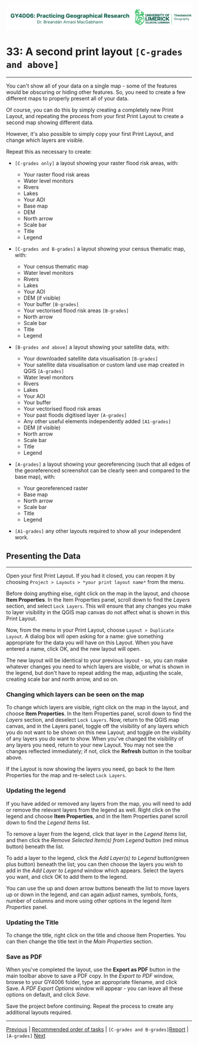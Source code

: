 ![UL Geography logo](../assets/images/GY4006_logo.png)

# 33: A second print layout ```[C-grades and above]```
___
You can't show all of your data on a single map - some of the features would be obscuring or hiding other features. So, you need to create a few different maps to properly present all of your data.

Of course, you can do this by simply creating a completely new Print Layout, and repeating the process from your first Print Layout to create a second map showing different data.

However, it's also possible to simply copy your first Print Layout, and change which layers are visible.

Repeat this as necessary to create:

-  ```[C-grades only]``` a layout showing your raster flood risk areas, with:
    - Your raster flood risk areas 
    - Water level monitors
    - Rivers
    - Lakes
    - Your AOI
    - Base map
    - DEM
    - North arrow
    - Scale bar
    - Title
    - Legend
  
- ```[C-grades and B-grades]``` a layout showing your census thematic map, with:
    - Your census thematic map
    - Water level monitors
    - Rivers
    - Lakes
    - Your AOI
    - DEM (if visible)
    - Your buffer  ```[B-grades]```
    - Your vectorised flood risk areas  ```[B-grades]```
    - North arrow
    - Scale bar
    - Title
    - Legend
  
- ```[B-grades and above]``` a layout showing your satellite data, with:
    - Your downloaded satellite data visualisation  ```[B-grades]```
    - Your satellite data visualisation or custom land use map created in QGIS ```[A-grades]```
    - Water level monitors
    - Rivers
    - Lakes
    - Your AOI
    - Your buffer
    - Your vectorised flood risk areas
    - Your past floods digitised layer  ```[A-grades]```
    - Any other useful elements independently added  ```[A1-grades]```
    - DEM (if visible)
    - North arrow
    - Scale bar
    - Title
    - Legend
  
- ```[A-grades]``` a layout showing your georeferencing (such that all edges of the georeferenced screenshot can be clearly seen and compared to the base map), with:
    - Your georeferenced raster
    - Base map
    - North arrow
    - Scale bar
    - Title
    - Legend
  
- ```[A1-grades]``` any other layouts required to show all your independent work.



## Presenting the Data
___
Open your first Print Layout. If you had it closed, you can reopen it by choosing ```Project > Layouts > *your print layout name*``` from the menu. 

Before doing anything else, right click on the map in the layout, and choose **Item Properties**. In the Item Properties panel, scroll down to find the *Layers* section, and select ```Lock Layers```. This will ensure that any changes you make to layer visibility in the QGIS map canvas do not affect what is shown in this Print Layout.

Now, from the menu in your Print Layout, choose ```Layout > Duplicate Layout```. A dialog box will open asking for a name: give something appropriate for the data you will have on this Layout. When you have entered a name, click OK, and the new layout will open.

The new layout will be identical to your previous layout - so, you can make whatever changes you need to which layers are visible, or what is shown in the legend, but don't have to repeat adding the map, adjusting the scale, creating scale bar and north arrow, and so on.

### Changing which layers can be seen on the map

To change which layers are visible, right click on the map in the layout, and choose **Item Properties**. In the Item Properties panel, scroll down to find the *Layers* section, and deselect ```Lock Layers```. Now, return to the QGIS map canvas, and in the Layers panel, toggle off the visibility of any layers which you do not want to be shown on this new Layout; and toggle on the visibility of any layers you do want to show. When you've changed the visibility of any layers you need, return to your new Layout. You may not see the changes reflected immediately; if not, click the **Refresh** button in the toolbar above.

If the Layout is now showing the layers you need, go back to the Item Properties for the map and re-select ```Lock Layers```. 

### Updating the legend

If you have added or removed any layers from the map, you will need to add or remove the relevant layers from the legend as well. Right click on the legend and choose **Item Properties**, and in the Item Properties panel scroll down to find the *Legend Items* list. 

To remove a layer from the legend, click that layer in the *Legend Items* list, and then click the *Remove Selected Item(s) from Legend* button (red minus button) beneath the list.

To add a layer to the legend, click the *Add Layer(s) to Legend* button(green plus button) beneath the list; you can then choose the layers you wish to add in the *Add Layer to Legend* window which appears. Select the layers you want, and click OK to add them to the legend. 

You can use the up and down arrow buttons beneath the list to move layers up or down in the legend, and can again adjust names, symbols, fonts, number of columns and more using other options in the legend *Item Properties* panel.

### Updating the Title

To change the title, right click on the title and choose Item Properties. You can then change the title text in the *Main Properties* section.

### Save as PDF
When you've completed the layout, use the **Export as PDF** button in the main toolbar above to save a PDF copy. In the *Export to PDF* window, browse to your GY4006 folder, type an appropriate filename, and click Save. A *PDF Export Options* window will appear - you can leave all these options on default, and click *Save*. 


Save the project before continuing. Repeat the process to create any additional layouts required.


___
[Previous](./32_print_layouts.md) | [Recommended order of tasks](./start.md#recommended-order-of-tasks) | ```[C-grades and B-grades]```[Report](./35_report.md) | ```[A-grades]``` [Next](./34_multi-map_layouts.md)